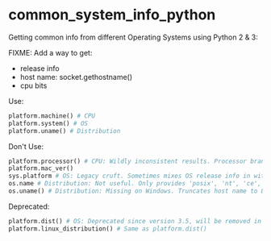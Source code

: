 # common_system_info_python

Getting common info from different Operating Systems using Python 2 & 3:

FIXME: Add a way to get:
* release info
* host name: socket.gethostname()
* cpu bits

Use:
~~~python
platform.machine() # CPU
platform.system() # OS
platform.uname() # Distribution
~~~

Don't Use:
~~~python
platform.processor() # CPU: Wildly inconsistent results. Processor brand, name or usually nothing.
platform.mac_ver()
sys.platform # OS: Legacy cruft. Sometimes mixes OS release info in with the OS name E.G. win32, linux, linux4
os.name # Distribution: Not useful. Only provides 'posix', 'nt', 'ce', 'java'
os.uname() # Distribution: Missing on Windows. Truncates host name to 8 characters sometimes
~~~

Deprecated:
~~~python
platform.dist() # OS: Deprecated since version 3.5, will be removed in version 3.7
platform.linux_distribution() # Same as platform.dist()
~~~
